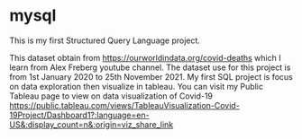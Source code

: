 # mysql
This is my first Structured Query Language project. 

This dataset obtain from https://ourworldindata.org/covid-deaths which I learn from Alex Freberg youtube channel. The dataset use for this project is from 1st January 2020 to 25th November 2021.
My first SQL project is focus on data exploration then visualize in tableau. You can visit my Public Tableau page to view on data visualization of Covid-19
https://public.tableau.com/views/TableauVisualization-Covid-19Project/Dashboard1?:language=en-US&:display_count=n&:origin=viz_share_link
